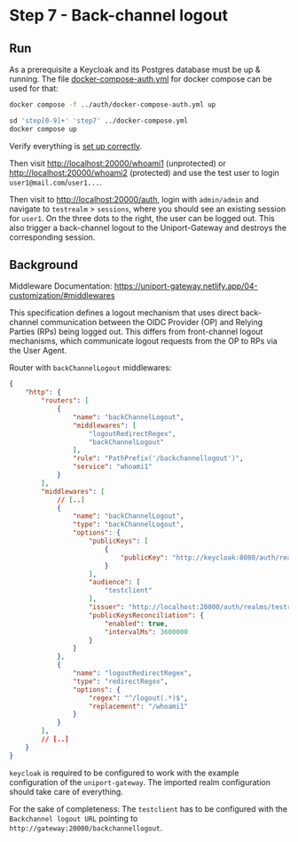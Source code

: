 # Step 7 - Back-channel logout

## Run

As a prerequisite a Keycloak and its Postgres database must be up & running. The file [docker-compose-auth.yml](../auth/docker-compose-auth.yml) for docker compose can be used for that:

```bash
docker compose -f ../auth/docker-compose-auth.yml up
```

```bash
sd 'step[0-9]+' 'step7' ../docker-compose.yml
docker compose up
```

Verify everything is [set up correctly](../auth/README.md).

Then visit <http://localhost:20000/whoami1> (unprotected) or <http://localhost:20000/whoami2> (protected) and use the test user to login `user1@mail.com`/`user1...`.

Then visit to <http://localhost:20000/auth>, login with `admin/admin` and navigate to `testrealm` > `sessions`, where you should see an existing session for `user1`.
On the three dots to the right, the user can be logged out. This also trigger a back-channel logout to the Uniport-Gateway and destroys the corresponding session.

## Background

Middleware Documentation: <https://uniport-gateway.netlify.app/04-customization/#middlewares>

This specification defines a logout mechanism that uses direct back-channel communication between the OIDC Provider (OP) and Relying Parties (RPs) being logged out.
This differs from front-channel logout mechanisms, which communicate logout requests from the OP to RPs via the User Agent.

Router with `backChannelLogout` middlewares:

```json
{
    "http": {
        "routers": [
            {
                "name": "backChannelLogout",
                "middlewares": [
                    "logoutRedirectRegex",
                    "backChannelLogout"
                ],
                "rule": "PathPrefix('/backchannellogout')",
                "service": "whoami1"
            }
        ],
        "middlewares": [
            // [..]
            {
                "name": "backChannelLogout",
                "type": "backChannelLogout",
                "options": {
                    "publicKeys": [
                        {
                            "publicKey": "http://keycloak:8080/auth/realms/testrealm"
                        }
                    ],
                    "audience": [
                        "testclient"
                    ],
                    "issuer": "http://localhost:20000/auth/realms/testrealm",
                    "publicKeysReconciliation": {
                        "enabled": true,
                        "intervalMs": 3600000
                    }
                }
            },
            {
                "name": "logoutRedirectRegex",
                "type": "redirectRegex",
                "options": {
                    "regex": "^/logout(.*)$",
                    "replacement": "/whoami1"
                }
            }
        ],
        // [..]
    }
}
```

`keycloak` is required to be configured to work with the example configuration of the `uniport-gateway`. The imported realm
configuration should take care of everything.

For the sake of completeness: The `testclient` has to be configured with the `Backchannel logout URL` pointing to `http://gateway:20000/backchannellogout`.
